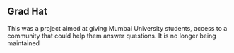 ## Grad Hat
This was a project aimed at giving Mumbai University students, access to a community that could help them answer questions. It is no longer being maintained

